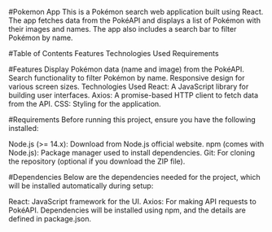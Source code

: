 #Pokemon App
This is a Pokémon search web application built using React. The app fetches data from the PokéAPI and displays a list of Pokémon with their images and names. The app also includes a search bar to filter Pokémon by name.

#Table of Contents
Features
Technologies Used
Requirements

#Features
Display Pokémon data (name and image) from the PokéAPI.
Search functionality to filter Pokémon by name.
Responsive design for various screen sizes.
Technologies Used
React: A JavaScript library for building user interfaces.
Axios: A promise-based HTTP client to fetch data from the API.
CSS: Styling for the application.

#Requirements
Before running this project, ensure you have the following installed:

Node.js (>= 14.x): Download from Node.js official website.
npm (comes with Node.js): Package manager used to install dependencies.
Git: For cloning the repository (optional if you download the ZIP file).

#Dependencies
Below are the dependencies needed for the project, which will be installed automatically during setup:

React: JavaScript framework for the UI.
Axios: For making API requests to PokéAPI.
Dependencies will be installed using npm, and the details are defined in package.json.
